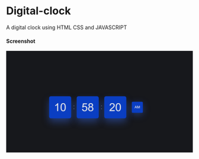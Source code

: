 # Digital-clock
A digital clock using HTML CSS and JAVASCRIPT 

<h4>Screenshot</h4>

![screenshot](screenshot/1.PNG)
